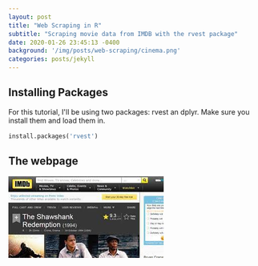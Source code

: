 ```yaml
---
layout: post
title: "Web Scraping in R"
subtitle: "Scraping movie data from IMDB with the rvest package"
date: 2020-01-26 23:45:13 -0400
background: '/img/posts/web-scraping/cinema.png'
categories: posts/jekyll
---
```

## Installing Packages 
For this tutorial, I'll be using two packages: rvest an dplyr. Make sure you install them and load them in.

```python
install.packages('rvest')
```

## The webpage
![IMDb page](/img/posts/web-scraping/imdb-page.jpeg)